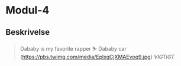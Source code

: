 # Modul-4
## Beskrivelse
> Dababy is my favorite rapper ⛷️
> Dababy car (https://pbs.twimg.com/media/EplxgCjXMAEvoq9.jpg) *VIGTIGT*
